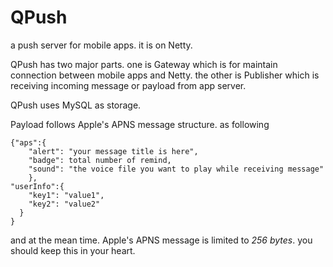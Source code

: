 QPush
=====

a push server for mobile apps.
it is on Netty. 

QPush has two major parts. one is Gateway which is for maintain connection between mobile apps and Netty. the other is
Publisher which is receiving incoming message or payload from app server.

QPush uses MySQL as storage.

Payload follows Apple's APNS message structure. as following
```
{"aps":{
    "alert": "your message title is here",
    "badge": total number of remind,
    "sound": "the voice file you want to play while receiving message"
    },
"userInfo":{
    "key1": "value1",
    "key2": "value2"
  }
}
```
and at the mean time. Apple's APNS message is limited to *256 bytes*. you should keep this in your heart.